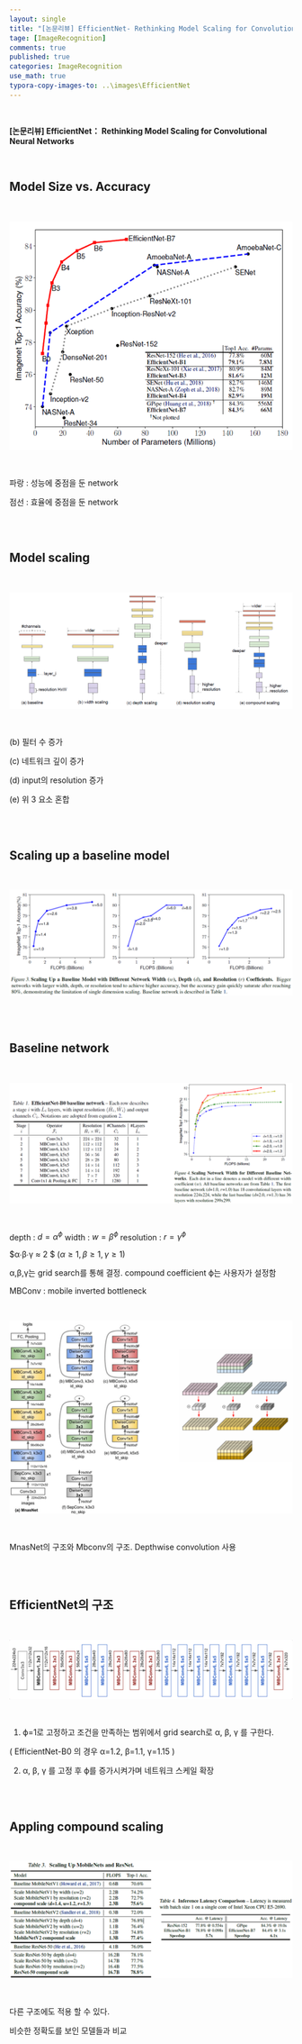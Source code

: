 ```yaml
---
layout: single
title: "[논문리뷰] EfficientNet- Rethinking Model Scaling for Convolutional Neural Networks"
tage: [ImageRecognition]
comments: true
published: true
categories: ImageRecognition
use_math: true
typora-copy-images-to: ..\images\EfficientNet
---
```


<br/>

**[논문리뷰] EfficientNet： Rethinking Model Scaling for Convolutional Neural Networks**

<br/>

## **Model** **Size** **vs.** **Accuracy**

<br/>

![image-20210208170931630](/images/EfficientNet/image-20210208170931630.png)

<br/>

파랑 : 성능에 중점을 둔 network

점선 : 효율에 중점을 둔 network

<br/>

<br/>

## **Model** **scaling**

<br/>

![image-20210208171011903](/images/EfficientNet/image-20210208171011903.png)

<br/>

(b) 필터 수 증가

(c) 네트워크 깊이 증가

(d) input의 resolution 증가

(e) 위 3 요소 혼합

<br/>

<br/>

## **Scaling up a baseline model**

<br/>

![image-20210208171039387](/images/EfficientNet/image-20210208171039387.png)

<br/>

<br/>

## Baseline network

<br/>

![image-20210208171058186](/images/EfficientNet/image-20210208171058186.png)

<br/>

depth : $d = α^ϕ$     width : $w = β^ϕ$     resolution : $r = γ^ϕ$

$α∙β∙γ ≈ 2 $    $(α≥1, β≥1, γ≥1)$

α,β,γ는 grid search를 통해 결정. compound coefficient ϕ는 사용자가 설정함 

MBConv : mobile inverted bottleneck

<br/>

![image-20210208171434310](/images/EfficientNet/image-20210208171434310.png)

<br/>

MnasNet의 구조와 Mbconv의 구조. Depthwise convolution 사용

<br/>

<br/>

## EfficientNet의 구조

<br/>

![image-20210208171501243](/images/EfficientNet/image-20210208171501243.png)

<br/>

1. ϕ=1로 고정하고 조건을 만족하는 범위에서 grid search로 α, β, γ 를 구한다.

  ( EfficientNet-B0 의 경우 α=1.2, β=1.1, γ=1.15 )

2. α, β, γ 를 고정 후 ϕ를 증가시켜가며 네트워크 스케일 확장 

<br/>

<br/>

## **Appling compound scaling**

<br/>

![image-20210208171536957](/images/EfficientNet/image-20210208171536957.png)

<br/>

다른 구조에도 적용 할 수 있다.

비슷한 정확도를 보인 모델들과 비교




